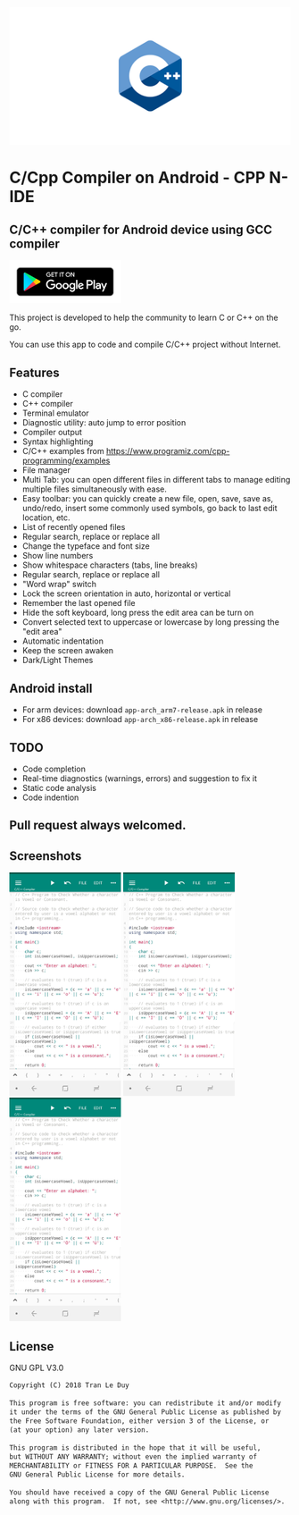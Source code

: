 
![](google-play-store/wallpaper/wallpaper.png)

# C/Cpp Compiler on Android - CPP N-IDE
## C/C++ compiler for Android device using GCC compiler

<a href="https://play.google.com/store/apps/details?id=com.duy.c.cpp.compiler">
    <img src="google-play-store/en_badge_web_generic.png" alt="google-play" width="200"/>
</a>


This project is developed to help the community to learn C or C++ on the go.

You can use this app to code and compile C/C++ project without Internet.

## Features
- C compiler
- C++ compiler
- Terminal emulator
- Diagnostic utility: auto jump to error position
- Compiler output
- Syntax highlighting
- C/C++ examples from https://www.programiz.com/cpp-programming/examples
- File manager
- Multi Tab: you can open different files in different tabs to manage editing multiple files simultaneously with ease.
- Easy toolbar: you can quickly create a new file, open, save, save as, undo/redo, insert some commonly used symbols, go back to last edit location, etc.
- List of recently opened files
- Regular search, replace or replace all
- Change the typeface and font size
- Show line numbers
- Show whitespace characters (tabs, line breaks)
- Regular search, replace or replace all
- "Word wrap" switch
- Lock the screen orientation in auto, horizontal or vertical
- Remember the last opened file
- Hide the soft keyboard, long press the edit area can be turn on
- Convert selected text to uppercase or lowercase by long pressing the "edit area"
- Automatic indentation
- Keep the screen awaken
- Dark/Light Themes

## Android install
- For arm devices: download ``app-arch_arm7-release.apk`` in release
- For x86 devices: download ``app-arch_x86-release.apk`` in release

## TODO
- Code completion
- Real-time diagnostics (warnings, errors) and suggestion to fix it
- Static code analysis
- Code indention

## Pull request always welcomed.

## Screenshots

<img src="google-play-store/screenshots/Screenshot_20180527-003844.jpg" alt="google-play" width="200"/> <img src="google-play-store/screenshots/Screenshot_20180527-003844.jpg" alt="google-play" width="200"/> <img src="google-play-store/screenshots/Screenshot_20180527-003844.jpg" alt="google-play" width="200"/>

## License
GNU GPL V3.0

    Copyright (C) 2018 Tran Le Duy	

    This program is free software: you can redistribute it and/or modify
    it under the terms of the GNU General Public License as published by
    the Free Software Foundation, either version 3 of the License, or
    (at your option) any later version.

    This program is distributed in the hope that it will be useful,
    but WITHOUT ANY WARRANTY; without even the implied warranty of
    MERCHANTABILITY or FITNESS FOR A PARTICULAR PURPOSE.  See the
    GNU General Public License for more details.

    You should have received a copy of the GNU General Public License
    along with this program.  If not, see <http://www.gnu.org/licenses/>.
